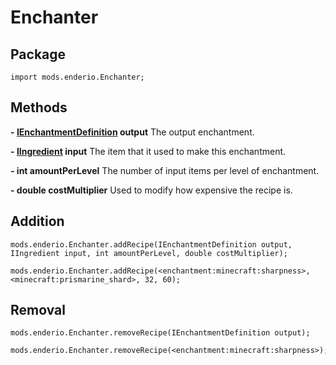 # Enchanter
## Package
`import mods.enderio.Enchanter;`

## Methods
**- [IEnchantmentDefinition](/Vanilla/Enchantments/IEnchantmentDefinition/) output** The output enchantment.

**- [IIngredient](/Vanilla/Variable_Types/IIngredient/) input** The item that it used to make this enchantment.

**- int amountPerLevel** The number of input items per level of enchantment.

**- double costMultiplier** Used to modify how expensive the recipe is.

## Addition
```zenscript
mods.enderio.Enchanter.addRecipe(IEnchantmentDefinition output, IIngredient input, int amountPerLevel, double costMultiplier);

mods.enderio.Enchanter.addRecipe(<enchantment:minecraft:sharpness>, <minecraft:prismarine_shard>, 32, 60);
```
## Removal
```zenscript
mods.enderio.Enchanter.removeRecipe(IEnchantmentDefinition output);

mods.enderio.Enchanter.removeRecipe(<enchantment:minecraft:sharpness>);
```
